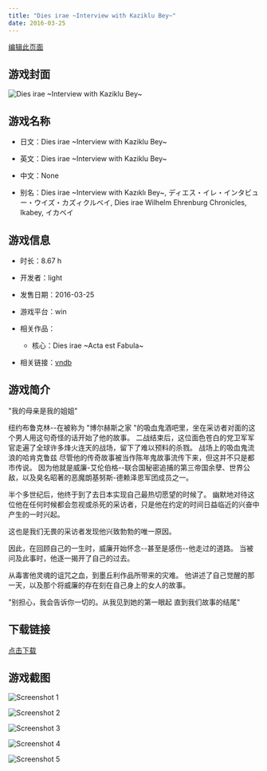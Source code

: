 ```yaml
---
title: "Dies irae ~Interview with Kaziklu Bey~"
date: 2016-03-25
---
```

[编辑此页面](https://github.com/ACG-3/ADV3-source/blob/main/source/_posts/Dies%20irae%20~Interview%20with%20Kaziklu%20Bey~.md)

## 游戏封面

![Dies irae ~Interview with Kaziklu Bey~](https%3A//pan.timero.xyz/onedrive/img_lib_001/Dies%20irae%20~Interview%20with%20Kaziklu%20Bey~_cover.avif)


## 游戏名称

- 日文：Dies irae ~Interview with Kaziklu Bey~
- 英文：Dies irae ~Interview with Kaziklu Bey~
- 中文：None

- 别名：Dies irae ~Interview with Kazıklı Bey~, ディエス・イレ・インタビュー・ウイズ・カズィクルベイ, Dies irae Wilhelm Ehrenburg Chronicles, Ikabey, イカベイ


## 游戏信息

- 时长：8.67 h
- 开发者：light
- 发售日期：2016-03-25
- 游戏平台：win
- 相关作品：
   - 核心：Dies irae ~Acta est Fabula~

- 相关链接：[vndb](https://vndb.org/v18685)


## 游戏简介

"我的母亲是我的姐姐"

纽约布鲁克林--在被称为 "博尔赫斯之家 "的吸血鬼酒吧里，坐在采访者对面的这个男人用这句奇怪的话开始了他的故事。
二战结束后，这位面色苍白的党卫军军官走遍了全球许多烽火连天的战场，留下了难以预料的杀戮。
战场上的吸血鬼流浪的哈肯克鲁兹
尽管他的传奇故事被当作陈年鬼故事流传下来，但这并不只是都市传说。
因为他就是威廉-艾伦伯格--联合国秘密追捕的第三帝国余孽、世界公敌，以及臭名昭著的恶魔朗基努斯-德赖泽恩军团成员之一。

半个多世纪后，他终于到了去日本实现自己最热切愿望的时候了。
幽默地对待这位他在任何时候都会忽视或杀死的采访者，只是他在约定的时间日益临近的兴奋中产生的一时兴起。

这也是我们无畏的采访者发现他兴致勃勃的唯一原因。

因此，在回顾自己的一生时，威廉开始怀念--甚至是感伤--他走过的道路。
当被问及此事时，他逐一揭开了自己的过去。

从毒害他灵魂的诅咒之血，到墨丘利作品所带来的灾难。
他讲述了自己觉醒的那一天，以及那个将威廉的存在刻在自己身上的女人的故事。

"别担心，我会告诉你一切的。从我见到她的第一眼起 直到我们故事的结尾"




## 下载链接

[点击下载](https://pan.timero.xyz/onedrive/adv_lib_001/Dies%20irae%20~Interview%20with%20Kaziklu%20Bey~)


## 游戏截图


![Screenshot 1](https%3A//pan.timero.xyz/onedrive/img_lib_001/Dies%20irae%20~Interview%20with%20Kaziklu%20Bey~_Screenshot_1.avif)

![Screenshot 2](https%3A//pan.timero.xyz/onedrive/img_lib_001/Dies%20irae%20~Interview%20with%20Kaziklu%20Bey~_Screenshot_2.avif)

![Screenshot 3](https%3A//pan.timero.xyz/onedrive/img_lib_001/Dies%20irae%20~Interview%20with%20Kaziklu%20Bey~_Screenshot_3.avif)

![Screenshot 4](https%3A//pan.timero.xyz/onedrive/img_lib_001/Dies%20irae%20~Interview%20with%20Kaziklu%20Bey~_Screenshot_4.avif)

![Screenshot 5](https%3A//pan.timero.xyz/onedrive/img_lib_001/Dies%20irae%20~Interview%20with%20Kaziklu%20Bey~_Screenshot_5.avif)

